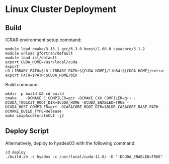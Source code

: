 # Linux Cluster Deployment

## Build

ICRAR environment setup command:

```
module load cmake/3.15.1 gcc/6.3.0 boost/1.66.0 casacore/3.1.2
module unload gfortran/default
module load isl/default
export CUDA_HOME=/usr/local/cuda
export LD_LIBRARY_PATH=$LD_LIBRARY_PATH:${CUDA_HOME}/lib64:${CUDA_HOME}/extras/CUPTI/lib64
export PATH=$PATH:$CUDA_HOME/bin
```

Build command:

```
mkdir -p build && cd build
cmake .. -DCMAKE_C_COMPILER=gcc -DCMAKE_CXX_COMPILER=g++ -DCUDA_TOOLKIT_ROOT_DIR=$CUDA_HOME -DCUDA_ENABLED=TRUE -DCUDA_HOST_COMPILER=g++ -DCASACORE_ROOT_DIR=$BLDR_CASACORE_BASE_PATH -DCMAKE_BUILD_TYPE=Release
make LeapAccelerateCLI -j2
```

## Deploy Script

Alternatively, deploy to hyades03 with the following command:

```
cd deploy
./build.sh -s hyades -c /usr/local/cuda-11.0/ -D "-DCUDA_ENABLED=TRUE"
```